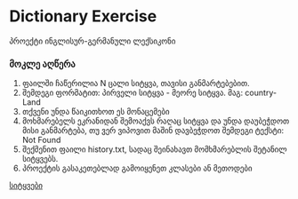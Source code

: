
# Dictionary Exercise

პროექტი ინგლისურ-გერმანული ლექსიკონი

### მოკლე აღწერა

1. ფაილში ჩაწერილია N ცალი სიტყვა, თავისი განმარტებებით.
2. შემდეგი ფორმატით: პირველი სიტყვა - მეორე სიტყვა. მაგ: country-Land
3. თქვენი უნდა წაიკითხოთ ეს მონაცემები
4. მოხმარებელს ეკრანიდან შემოაქვს რაღაც სიტყვა და უნდა დაუბეჭდოთ მისი განმარტება, თუ ვერ ვიპოვით მაშინ დავბეჭდოთ შემდეგი ტექსტი: Not Found
5. შექმენით ფაილი history.txt, სადაც შეინახავთ მომხმარებლის შეტანილ სიტყვებს.
6. პროექტის გასაკეთებლად გამოიყენეთ კლასები ან მეთოდები

[სიტყვები](eng-de.txt)
